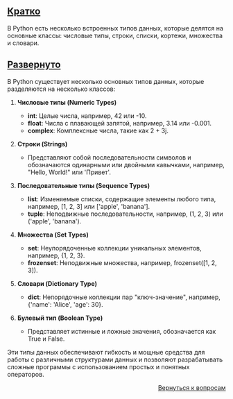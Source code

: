 ## <u>Кратко</u>

В Python есть несколько встроенных типов данных, которые делятся на основные классы: числовые типы, строки, списки,
кортежи, множества и словари.

## <u>Развернуто</u>

В Python существует несколько основных типов данных, которые разделяются на несколько классов:

1. **Числовые типы (Numeric Types)**
    - **int**: Целые числа, например, 42 или -10.
    - **float**: Числа с плавающей запятой, например, 3.14 или -0.001.
    - **complex**: Комплексные числа, такие как 2 + 3j.

2. **Строки (Strings)**
    - Представляют собой последовательности символов и обозначаются одинарными или двойными кавычками, например,
      "Hello, World!" или 'Привет'.

3. **Последовательные типы (Sequence Types)**
    - **list**: Изменяемые списки, содержащие элементы любого типа, например, [1, 2, 3] или ['apple', 'banana'].
    - **tuple**: Неподвижные последовательности, например, (1, 2, 3) или ('apple', 'banana').

4. **Множества (Set Types)**
    - **set**: Неупорядоченные коллекции уникальных элементов, например, {1, 2, 3}.
    - **frozenset**: Неподвижные множества, например, frozenset([1, 2, 3]).

5. **Словари (Dictionary Type)**
    - **dict**: Непорядочные коллекции пар "ключ-значение", например, {'name': 'Alice', 'age': 30}.

6. **Булевый тип (Boolean Type)**
    - Представляет истинные и ложные значения, обозначается как True и False.

Эти типы данных обеспечивают гибкость и мощные средства для работы с различными структурами данных и позволяют
разрабатывать сложные программы с использованием простых и понятных операторов.

<div align="right">

[Вернуться к вопросам](../Вопросы.md)

</div>
